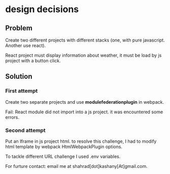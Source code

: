 # design decisions

## Problem

Create two different projects with different stacks (one, with pure javascript. Another use react).

React project must display information about weather, it must be load by js project with a button click.

## Solution

### First attempt  

Create two separate projects and use **modulefederationplugin** in webpack.

Fail: React module did not import into a js project. it was encountered some errors. 

### Second attempt 

Put an Iframe in js project html. to resolve this challenge, I had to modify html template by webpack HtmlWebpackPlugin options.

To tackle different URL challenge I used .env variables. 


For furture contact: email me at shahrad[dot]kashany[At]gmail.com.